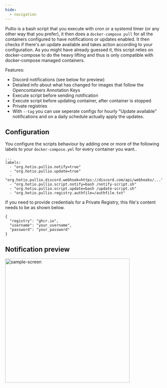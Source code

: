 ```yaml
---
hide:
  - navigation
---
```


Pullio is a bash script that you execute with cron or a systemd timer (or any other way that you prefer), it then does a `docker-compose pull` for all the containers configured to have notifications or updates enabled. It then checks if there's an update available and takes action according to your configuration. As you might have already guessed it, this script relies on docker-compose to do the heavy lifting and thus is only compatible with docker-compose managed containers.

Features:

- Discord notifications (see below for preview)
- Detailed info about what has changed for images that follow the Opencontainers Annotation Keys
- Execute script before sending notification
- Execute script before updating container, after container is stopped
- Private registries
- With `--tag` you can use seperate configs for hourly "Update available" notifications and on a daily schedule actually apply the updates.

## Configuration

You configure the scripts behaviour by adding one or more of the following labels to your `docker-compose.yml` for every container you want..

```text
...
labels:
  - "org.hotio.pullio.notify=true"
  - "org.hotio.pullio.update=true"
  - "org.hotio.pullio.discord.webhook=https://discord.com/api/webhooks/..."
  - "org.hotio.pullio.script.notify=bash /notify-script.sh"
  - "org.hotio.pullio.script.update=bash /update-script.sh"
  - "org.hotio.pullio.registry.authfile=/authfile.txt"
```

If you need to provide credentials for a Private Registry, this file's content needs to be as shown below.

```text
{
  "registry": "ghcr.io",
  "username": "your_username",
  "password": "your_password"
}
```

## Notification preview

<img src="/img/pullio-preview.png" alt="sample-screen" width="400">

